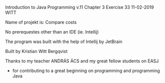 Introduction to Java Programming v.11 
Chapter 3
Exercise 33
11-02-2019
WITT

Name of projekt is: Compare costs

No prerequestes other than an IDE (ie. Intellij)

The program was built with the help of Intellij by JetBrain

Built by Kristian Witt Bergqvist

Thanks to my teacher ANDRÁS ÁCS and my great fellow students on EASJ
- for contributing to a great beginning on programming and programming Java
